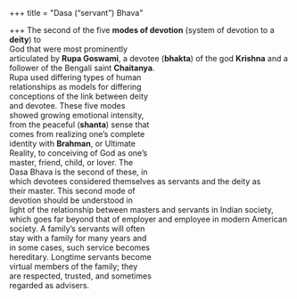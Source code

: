 +++
title = "Dasa (“servant”) Bhava"

+++
The second of the five **modes of devotion** (system of devotion to a **deity**) to  
God that were most prominently  
articulated by **Rupa Goswami**, a devotee (**bhakta**) of the god **Krishna** and a  
follower of the Bengali saint **Chaitanya**.  
Rupa used differing types of human  
relationships as models for differing  
conceptions of the link between deity  
and devotee. These five modes  
showed growing emotional intensity,  
from the peaceful (**shanta**) sense that  
comes from realizing one’s complete  
identity with **Brahman**, or Ultimate  
Reality, to conceiving of God as one’s  
master, friend, child, or lover. The  
Dasa Bhava is the second of these, in  
which devotees considered themselves as servants and the deity as  
their master. This second mode of  
devotion should be understood in  
light of the relationship between masters and servants in Indian society,  
which goes far beyond that of employer and employee in modern American  
society. A family’s servants will often  
stay with a family for many years and  
in some cases, such service becomes  
hereditary. Longtime servants become  
virtual members of the family; they  
are respected, trusted, and sometimes  
regarded as advisers.